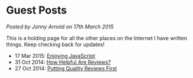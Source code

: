 # Guest Posts

*Posted by Jonny Arnold on 17th March 2015*

This is a holding page for all the other places on the Internet I have written things. Keep checking back for updates!

* 17 Mar 2015: [Enjoying JavaScript](http://reevoo.github.io/blog/2015/03/17/enjoying-javascript/)
* 31 Oct 2014: [How Helpful Are Reviews?](http://reevoo.github.io/blog/2014/10/31/helpful-reviews/)
* 27 Oct 2014: [Putting Quality Reviews First](http://reevoo.github.io/blog/2014/10/27/quality-reviews/)
